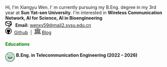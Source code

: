 Hi, I'm Xiangyu Wen. I' m currently pursuing my B.Eng. degree in my 3rd year at **Sun Yat-sen University**. I'm interested in **Wireless Communication Network, AI for Science, AI in Bioengineering**<br>
<img src="./static/assets/img/mail.png" alt="mail" width="20" /> &nbsp; **Email:** wenxy59@mail2.sysu.edu.cn<br>
<a href="https://github.com/Mosfish" target="_blank"><img src="./static/assets/img/git.png" alt="github" width="20"></a> &nbsp;<a href="https://github.com/Mosfish">Github</a> &nbsp;| &nbsp;<a href="https://mosfish.github.io/wxyblog" target="_blank"><img src="./static/assets/img/blog.png" alt="blog" width="20"></a>&nbsp;<a href="https://mosfish.github.io/wxyblog">Blog</a>

#### <span style="color: green;">**Educations**</span>

<img src="./static/assets/img/sysu_logo.png" 
     alt="sysu" 
     align='left' width=30/>
&nbsp;**B.Eng. in Telecommunication Engineering (2022 – 2026)**